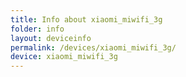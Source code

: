 ```yaml
---
title: Info about xiaomi_miwifi_3g
folder: info
layout: deviceinfo
permalink: /devices/xiaomi_miwifi_3g/
device: xiaomi_miwifi_3g
---
```


